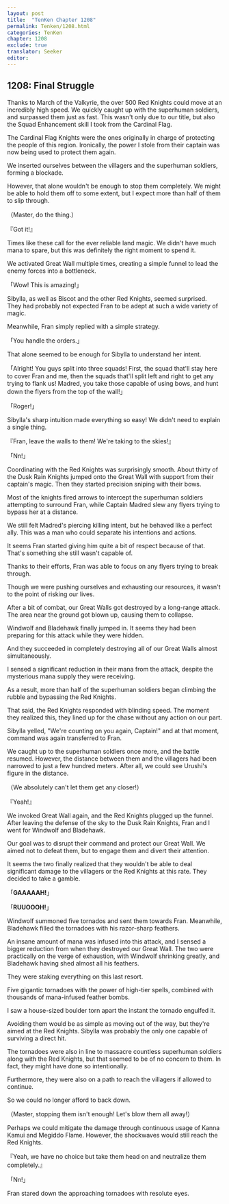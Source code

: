 ```yaml
---
layout: post
title:  "TenKen Chapter 1208"
permalink: Tenken/1208.html
categories: TenKen
chapter: 1208
exclude: true
translator: Seeker
editor: 
---
```

<h2>1208: Final Struggle</h2>

Thanks to March of the Valkyrie, the over 500 Red Knights could move at an incredibly high speed. We quickly caught up with the superhuman soldiers, and surpassed them just as fast. This wasn't only due to our title, but also the Squad Enhancement skill I took from the Cardinal Flag.

The Cardinal Flag Knights were the ones originally in charge of protecting the people of this region. Ironically, the power I stole from their captain was now being used to protect them again.

We inserted ourselves between the villagers and the superhuman soldiers, forming a blockade.

However, that alone wouldn't be enough to stop them completely. We might be able to hold them off to some extent, but I expect more than half of them to slip through.

（Master, do the thing.）

『Got it!』

Times like these call for the ever reliable land magic. We didn't have much mana to spare, but this was definitely the right moment to spend it.

We activated Great Wall multiple times, creating a simple funnel to lead the enemy forces into a bottleneck.

「Wow! This is amazing!」

Sibylla, as well as Biscot and the other Red Knights, seemed surprised. They had probably not expected Fran to be adept at such a wide variety of magic.

Meanwhile, Fran simply replied with a simple strategy.

「You handle the orders.」

That alone seemed to be enough for Sibylla to understand her intent.

「Alright! You guys split into three squads! First, the squad that'll stay here to cover Fran and me, then the squads that'll split left and right to get any trying to flank us! Madred, you take those capable of using bows, and hunt down the flyers from the top of the wall!」

「Roger!」

Sibylla's sharp intuition made everything so easy! We didn't need to explain a single thing.

『Fran, leave the walls to them! We're taking to the skies!』

「Nn!」

Coordinating with the Red Knights was surprisingly smooth. About thirty of the Dusk Rain Knights jumped onto the Great Wall with support from their captain's magic. Then they started precision sniping with their bows.

Most of the knights fired arrows to intercept the superhuman soldiers attempting to surround Fran, while Captain Madred slew any flyers trying to bypass her at a distance.

We still felt Madred's piercing killing intent, but he behaved like a perfect ally. This was a man who could separate his intentions and actions.

It seems Fran started giving him quite a bit of respect because of that. That's something she still wasn't capable of.

Thanks to their efforts, Fran was able to focus on any flyers trying to break through.

Though we were pushing ourselves and exhausting our resources, it wasn't to the point of risking our lives.

After a bit of combat, our Great Walls got destroyed by a long-range attack. The area near the ground got blown up, causing them to collapse.

Windwolf and Bladehawk finally jumped in. It seems they had been preparing for this attack while they were hidden.

And they succeeded in completely destroying all of our Great Walls almost simultaneously.

I sensed a significant reduction in their mana from the attack, despite the mysterious mana supply they were receiving.

As a result, more than half of the superhuman soldiers began climbing the rubble and bypassing the Red Knights.

That said, the Red Knights responded with blinding speed. The moment they realized this, they lined up for the chase without any action on our part.

Sibylla yelled, "We're counting on you again, Captain!" and at that moment, command was again transferred to Fran.

We caught up to the superhuman soldiers once more, and the battle resumed. However, the distance between them and the villagers had been narrowed to just a few hundred meters. After all, we could see Urushi's figure in the distance.

（We absolutely can't let them get any closer!）

『Yeah!』

We invoked Great Wall again, and the Red Knights plugged up the funnel. After leaving the defense of the sky to the Dusk Rain Knights, Fran and I went for Windwolf and Bladehawk.

Our goal was to disrupt their command and protect our Great Wall. We aimed not to defeat them, but to engage them and divert their attention.

It seems the two finally realized that they wouldn't be able to deal significant damage to the villagers or the Red Knights at this rate. They decided to take a gamble.

「**GAAAAAH!**」

「**RUUOOOH!**」

Windwolf summoned five tornados and sent them towards Fran. Meanwhile, Bladehawk filled the tornadoes with his razor-sharp feathers.

An insane amount of mana was infused into this attack, and I sensed a bigger reduction from when they destroyed our Great Wall. The two were practically on the verge of exhaustion, with Windwolf shrinking greatly, and Bladehawk having shed almost all his feathers.

They were staking everything on this last resort.

Five gigantic tornadoes with the power of high-tier spells, combined with thousands of mana-infused feather bombs.

I saw a house-sized boulder torn apart the instant the tornado engulfed it.

Avoiding them would be as simple as moving out of the way, but they're aimed at the Red Knights. Sibylla was probably the only one capable of surviving a direct hit.

The tornadoes were also in line to massacre countless superhuman soldiers along with the Red Knights, but that seemed to be of no concern to them. In fact, they might have done so intentionally.

Furthermore, they were also on a path to reach the villagers if allowed to continue.

So we could no longer afford to back down.

（Master, stopping them isn't enough! Let's blow them all away!）

Perhaps we could mitigate the damage through continuous usage of Kanna Kamui and Megiddo Flame. However, the shockwaves would still reach the Red Knights.

『Yeah, we have no choice but take them head on and neutralize them completely.』

「Nn!」

Fran stared down the approaching tornadoes with resolute eyes.
